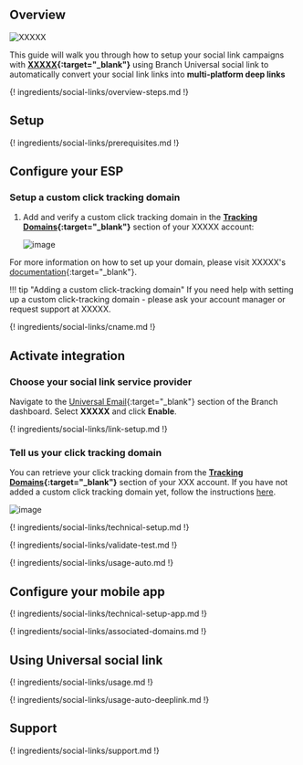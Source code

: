 ## Overview

![XXXXX](https://cdn.branch.io/branch-assets/ad-partner-manager/388787843096400122/images-1527287333652.png)

This guide will walk you through how to setup your social link campaigns with **[XXXXX](https://xxx.com){:target="\_blank"}** using Branch Universal social link to automatically convert your social link links into **multi-platform deep links**

{! ingredients/social-links/overview-steps.md !}

## Setup

{! ingredients/social-links/prerequisites.md !}

## Configure your ESP

### Setup a custom click tracking domain

1. Add and verify a custom click tracking domain in the **[Tracking Domains](https://app.XXXXX.com/account/tracking-domains){:target="\_blank"}** section of your XXXXX account:

    ![image](/_assets/img/pages/social-links/XXXXX/XXXXX-create-domain.png)

For more information on how to set up your domain, please visit XXXXX's [documentation](https://www.XXXXX.com/docs/tech-resources/enabling-multiple-custom-tracking-domains/){:target="\_blank"}.

!!! tip "Adding a custom click-tracking domain"
    If you need help with setting up a custom click-tracking domain - please ask your account manager or request support at XXXXX.

{! ingredients/social-links/cname.md !}

## Activate integration

### Choose your social link service provider

Navigate to the [Universal Email](https://dashboard.branch.io/email){:target="\_blank"} section of the Branch dashboard. Select **XXXXX** and click **Enable**.

{! ingredients/social-links/link-setup.md !}

### Tell us your click tracking domain

You can retrieve your click tracking domain from the **[Tracking Domains](https://XXX.com){:target="\_blank"}** section of your XXX account. If you have not added a custom click tracking domain yet, follow the instructions [here](#setup-a-custom-click-tracking-domain).

![image](/_assets/img/pages/social-links/XXXXX/setup-config.png)

{! ingredients/social-links/technical-setup.md !}

{! ingredients/social-links/validate-test.md !}

{! ingredients/social-links/usage-auto.md !}

## Configure your mobile app

{! ingredients/social-links/technical-setup-app.md !}

{! ingredients/social-links/associated-domains.md !}

## Using Universal social link

{! ingredients/social-links/usage.md !}

{! ingredients/social-links/usage-auto-deeplink.md !}

## Support

{! ingredients/social-links/support.md !}

